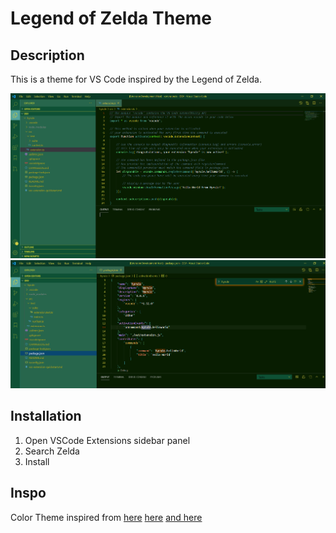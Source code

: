 # Legend of Zelda Theme

## Description

This is a theme for VS Code inspired by the Legend of Zelda.

<img src="img/Hyrulets.PNG" />

<img src="img/Hyrulejson.PNG" />

## Installation

1. Open VSCode Extensions sidebar panel
2. Search Zelda
3. Install

## Inspo

Color Theme inspired from 
[here](https://www.color-hex.com/color-palette/4125)
[here](https://www.color-hex.com/color-palette/9142)
[and here](https://colorswall.com/palette/18682/)
